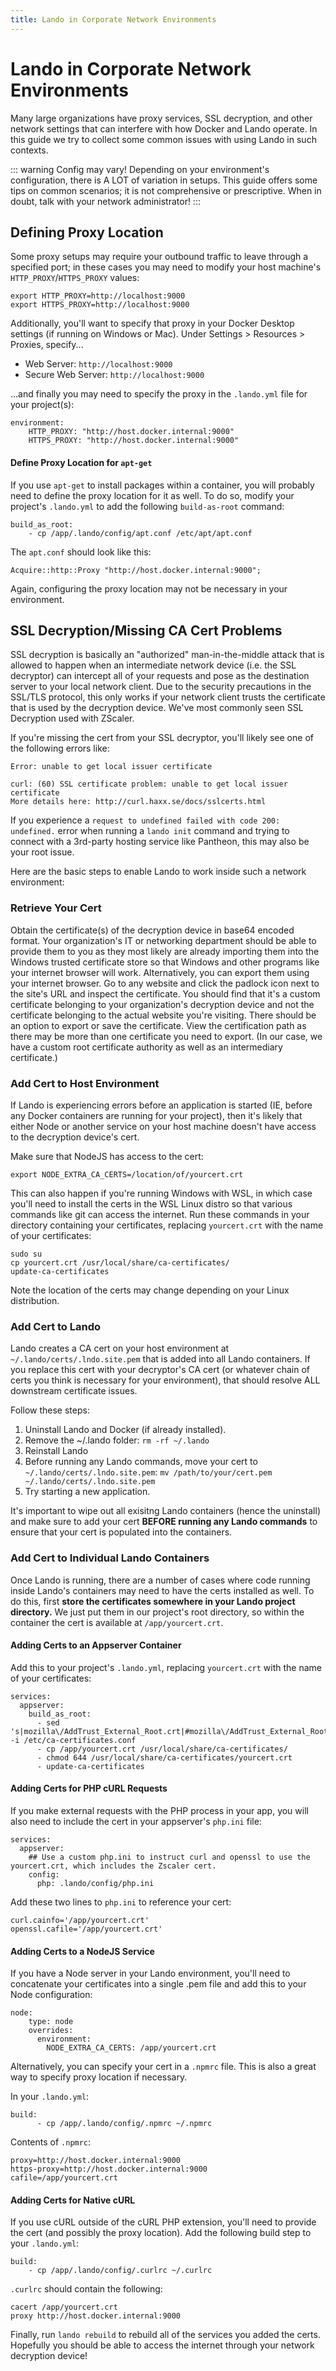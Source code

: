 ```yaml
---
title: Lando in Corporate Network Environments
---
```


# Lando in Corporate Network Environments

Many large organizations have proxy services, SSL decryption, and other network settings that can interfere with how Docker and Lando operate. In this guide we try to collect some common issues with using Lando in such contexts.

::: warning Config may vary!
Depending on your environment's configuration, there is A LOT of variation in setups. This guide offers some tips on common scenarios; it is not comprehensive or prescriptive. When in doubt, talk with your network administrator!
:::

## Defining Proxy Location

Some proxy setups may require your outbound traffic to leave through a specified port; in these cases you may need to modify your host machine's `HTTP_PROXY`/`HTTPS_PROXY` values:

```
export HTTP_PROXY=http://localhost:9000
export HTTPS_PROXY=http://localhost:9000
```

Additionally, you'll want to specify that proxy in your Docker Desktop settings (if running on Windows or Mac). Under Settings > Resources > Proxies, specify...

- Web Server: `http://localhost:9000`
- Secure Web Server: `http://localhost:9000`

...and finally you may need to specify the proxy in the `.lando.yml` file for your project(s):

```
environment:
	HTTP_PROXY: "http://host.docker.internal:9000"
	HTTPS_PROXY: "http://host.docker.internal:9000"
```

#### Define Proxy Location for `apt-get`

If you use `apt-get` to install packages within a container, you will probably need to define the proxy location for it as well. To do so, modify your project's `.lando.yml` to add the following `build-as-root` command:

```
build_as_root:
	- cp /app/.lando/config/apt.conf /etc/apt/apt.conf
```

The `apt.conf` should look like this:

```
Acquire::http::Proxy "http://host.docker.internal:9000";
```

Again, configuring the proxy location may not be necessary in your environment.

## SSL Decryption/Missing CA Cert Problems

SSL decryption is basically an "authorized" man-in-the-middle attack that is allowed to happen when an intermediate network device (i.e. the SSL decryptor) can intercept all of your requests and pose as the destination server to your local network client. Due to the security precautions in the SSL/TLS protocol, this only works if your network client trusts the certificate that is used by the decryption device. We've most commonly seen SSL Decryption used with ZScaler.

If you're missing the cert from your SSL decryptor, you'll likely see one of the following errors like:

```
Error: unable to get local issuer certificate
```

```
curl: (60) SSL certificate problem: unable to get local issuer certificate
More details here: http://curl.haxx.se/docs/sslcerts.html
```

If you experience a `request to undefined failed with code 200: undefined.` error when running a `lando init` command and trying to connect with a 3rd-party hosting service like Pantheon, this may also be your root issue.

Here are the basic steps to enable Lando to work inside such a network environment:

### Retrieve Your Cert

Obtain the certificate(s) of the decryption device in base64 encoded format. Your organization's IT or networking department should be able to provide them to you as they most likely are already importing them into the Windows trusted certificate store so that Windows and other programs like your internet browser will work. Alternatively, you can export them using your internet browser. Go to any website and click the padlock icon next to the site's URL and inspect the certificate. You should find that it's a custom certificate belonging to your organization's decryption device and not the certificate belonging to the actual website you're visiting. There should be an option to export or save the certificate. View the certification path as there may be more than one certificate you need to export. (In our case, we have a custom root certificate authority as well as an intermediary certificate.)

### Add Cert to Host Environment

If Lando is experiencing errors before an application is started (IE, before any Docker containers are running for your project), then it's likely that either Node or another service on your host machine doesn't have access to the decryption device's cert.

Make sure that NodeJS has access to the cert:

```
export NODE_EXTRA_CA_CERTS=/location/of/yourcert.crt
```

This can also happen if you're running Windows with WSL, in which case you'll need to install the certs in the WSL Linux distro so that various commands like git can access the internet. Run these commands in your directory containing your certificates, replacing `yourcert.crt` with the name of your certificates:

```
sudo su
cp yourcert.crt /usr/local/share/ca-certificates/
update-ca-certificates
```

Note the location of the certs may change depending on your Linux distribution.

### Add Cert to Lando

Lando creates a CA cert on your host environment at `~/.lando/certs/.lndo.site.pem` that is added into all Lando containers. If you replace this cert with your decryptor's CA cert (or whatever chain of certs you think is necessary for your environment), that should resolve ALL downstream certificate issues.

Follow these steps:

1. Uninstall Lando and Docker (if already installed).
2. Remove the ~/.lando folder: `rm -rf ~/.lando`
3. Reinstall Lando
4. Before running any Lando commands, move your cert to `~/.lando/certs/.lndo.site.pem`: `mv /path/to/your/cert.pem ~/.lando/certs/.lndo.site.pem`
5. Try starting a new application.

It's important to wipe out all exisitng Lando containers (hence the uninstall) and make sure to add your cert **BEFORE running any Lando commands** to ensure that your cert is populated into the containers.


### Add Cert to Individual Lando Containers

Once Lando is running, there are a number of cases where code running inside Lando's containers may need to have the certs installed as well. To do this, first **store the certificates somewhere in your Lando project directory.** We just put them in our project's root directory, so within the container the cert is available at `/app/yourcert.crt`.

#### Adding Certs to an Appserver Container

Add this to your project's `.lando.yml`, replacing `yourcert.crt` with the name of your certificates:

```
services:
  appserver:
    build_as_root:
      - sed 's|mozilla\/AddTrust_External_Root.crt|#mozilla\/AddTrust_External_Root.crt|g' -i /etc/ca-certificates.conf
      - cp /app/yourcert.crt /usr/local/share/ca-certificates/
      - chmod 644 /usr/local/share/ca-certificates/yourcert.crt
      - update-ca-certificates
```

#### Adding Certs for PHP cURL Requests
If you make external requests with the PHP process in your app, you will also need to include the cert in your appserver's `php.ini` file:

```
services:
  appserver:
    ## Use a custom php.ini to instruct curl and openssl to use the yourcert.crt, which includes the Zscaler cert.
    config:
      php: .lando/config/php.ini
```

Add these two lines to `php.ini` to reference your cert:

```
curl.cainfo='/app/yourcert.crt'
openssl.cafile='/app/yourcert.crt'
```

#### Adding Certs to a NodeJS Service
If you have a Node server in your Lando environment, you'll need to concatenate your certificates into a single .pem file and add this to your Node configuration:

```
node:
    type: node
    overrides:
      environment:
        NODE_EXTRA_CA_CERTS: /app/yourcert.crt
```

Alternatively, you can specify your cert in a `.npmrc` file. This is also a great way to specify proxy location if necessary.

In your `.lando.yml`:

```
build:
      - cp /app/.lando/config/.npmrc ~/.npmrc
```

Contents of `.npmrc`:

```
proxy=http://host.docker.internal:9000
https-proxy=http://host.docker.internal:9000
cafile=/app/yourcert.crt
```

#### Adding Certs for Native cURL
If you use cURL outside of the cURL PHP extension, you'll need to provide the cert (and possibly the proxy location). Add the following build step to your `.lando.yml`:

```
build:
    - cp /app/.lando/config/.curlrc ~/.curlrc
```

`.curlrc` should contain the following:

```
cacert /app/yourcert.crt
proxy http://host.docker.internal:9000
```




Finally, run `lando rebuild` to rebuild all of the services you added the certs. Hopefully you should be able to access the internet through your network decryption device!

